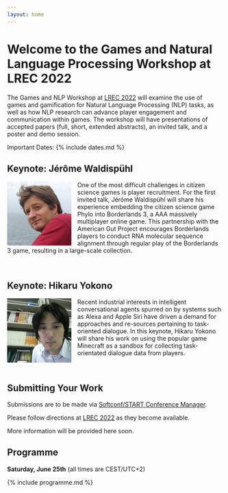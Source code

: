 ```yaml
---
layout: home
---
```


# Welcome to the Games and Natural Language Processing Workshop at LREC 2022

The Games and NLP Workshop at [LREC 2022](https://lrec2022.lrec-conf.org/en/) will examine the use of games and gamification
for Natural Language Processing (NLP) tasks, as well as how NLP research can
advance player engagement and communication within games. The workshop will have
presentations of accepted papers (full, short, extended abstracts), an invited
talk, and a poster and demo session. 

Important Dates: 
{% include dates.md %}

## Keynote: Jérôme Waldispühl

<img style='float:left; margin-right:1em;' src="jw.png" />

One of the most difficult challenges in citizen science games is player
recruitment.  For the first invited talk, Jérôme Waldispühl will share his
experience  embedding the citizen science game Phylo into Borderlands 3, a AAA
massively multiplayer online game.  This partnership with the American Gut
Project encourages Borderlands players to conduct RNA molecular sequence
alignment through regular play of the Borderlands 3 game, resulting in a
large-scale collection.

<div style='clear:both;'><br /></div>

## Keynote: Hikaru Yokono 

<img style='float:left; margin-right:1em;' src="hy.png" />

Recent industrial interests in intelligent conversational agents spurred on by
systems such as Alexa and Apple Siri have driven a demand for approaches and
re-sources pertaining to task-oriented dialogue.  In this keynote, Hikaru Yokono
will share his work on using the popular game Minecraft as a sandbox for
collecting task-orientated dialogue data from players.

<div style='clear:both;'><br /></div>

## Submitting Your Work

Submissions are to be made via [Softconf/START Conference Manager](https://www.softconf.com/lrec2022/Games/).

Please follow directions at [LREC 2022](https://lrec2022.lrec-conf.org/en/) as they become available.

More information will be provided here soon.

## Programme

**Saturday, June 25th** (all times are CEST/UTC+2)

{% include programme.md %}
